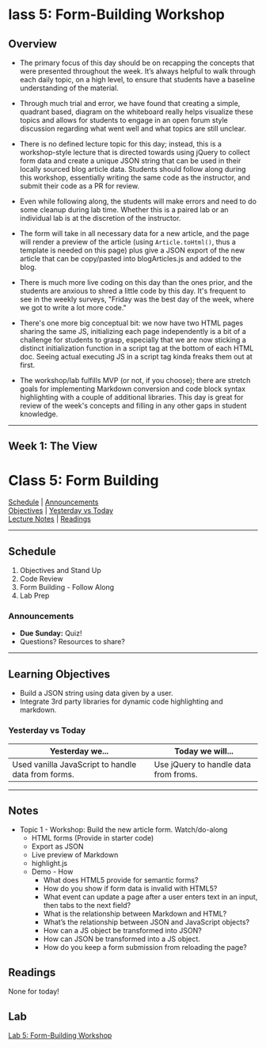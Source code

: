 lass 5: Form-Building Workshop
=======
## Overview
<!-- Provide a general overview of the daily concepts and processes that will be covered in lectures and labs -->

- The primary focus of this day should be on recapping the concepts that were presented throughout the week.  It’s always helpful to walk through each daily topic, on a high level, to ensure that students have a baseline understanding of the material.

- Through much trial and error, we have found that creating a simple, quadrant based, diagram on the whiteboard really helps visualize these topics and allows for students to engage in an open forum style discussion regarding what went well and what topics are still unclear.

- There is no defined lecture topic for this day; instead, this is a workshop-style lecture that is directed towards using jQuery to collect form data and create a unique JSON string that can be used in their locally sourced blog article data.  Students should follow along during this workshop, essentially writing the same code as the instructor, and submit their code as a PR for review.

- Even while following along, the students will make errors and need to do some cleanup during lab time. Whether this is a paired lab or an individual lab is at the discretion of the instructor.

- The form will take in all necessary data for a new article, and the page will render a preview of the article (using `Article.toHtml()`, thus a template is needed on this page) plus give a JSON export of the new article that can be copy/pasted into blogArticles.js and added to the blog.

- There is much more live coding on this day than the ones prior, and the students are anxious to shred a little code by this day. It's frequent to see in the weekly surveys, "Friday was the best day of the week, where we got to write a lot more code."

- There's one more big conceptual bit: we now have two HTML pages sharing the same JS, initializing each page independently is a bit of a challenge for students to grasp, especially that we are now sticking a distinct initialization function in a script tag at the bottom of each HTML doc. Seeing actual executing JS in a script tag kinda freaks them out at first.

- The workshop/lab fulfills MVP (or not, if you choose); there are stretch goals for implementing Markdown conversion and code block syntax highlighting with a couple of additional libraries. This day is great for review of the week's concepts and filling in any other gaps in student knowledge.

---


## **Week 1: The View**
# Class 5: Form Building

[Schedule](#schedule) | [Announcements](#announcements) </br>
[Objectives](#learning-objectives) | [Yesterday vs Today](#yesterday-vs-today) </br>
[Lecture Notes](#notes) | [Readings](#readings)


<hr></hr>

## Schedule
1. Objectives and Stand Up
1. Code Review
1. Form Building - Follow Along
1. Lab Prep

### Announcements
* **Due Sunday:** Quiz!
* Questions? Resources to share?

<hr></hr>

## Learning Objectives
* Build a JSON string using data given by a user. 
* Integrate 3rd party libraries for dynamic code highlighting and markdown.

### Yesterday vs Today
| Yesterday we... | Today we will... |
| --------------- | ---------------- |
| Used vanilla JavaScript to handle data from forms. | Use jQuery to handle data from froms. |

<hr></hr>

## Notes

* Topic 1 - Workshop: Build the new article form. Watch/do-along
    * HTML forms (Provide in starter code)
    * Export as JSON
    * Live preview of Markdown
    * highlight.js
    * Demo - How
        * What does HTML5 provide for semantic forms?
        * How do you show if form data is invalid with HTML5?
        * What event can update a page after a user enters text in an input, then tabs to the next field?
        * What is the relationship between Markdown and HTML?
        * What’s the relationship between JSON and JavaScript objects?
        * How can a JS object be transformed into JSON?
        * How can JSON be transformed into a JS object.
        * How do you keep a form submission from reloading the page?

## Readings
None for today!

## Lab
[Lab 5: Form-Building Workshop](https://github.com/cfpdx-301d-spring-2017/lab-05-form-building)
